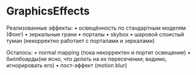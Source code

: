 # GraphicsEffects
Реализованные эффекты:
• освещённость по стандартным моделям (Фонг) 
• зеркальные грани 
• порталы 
• skybox 
• шаровой слоистый туман (некорректно работает с порталами и зеркалами) 

Осталось:
• normal mapping (пока некорректен и портит освещение) 
• биллбоарды(не ясно, что делать на их пересечении; видимо, игнорировать его) 
• пост-эффект (motion blur)

